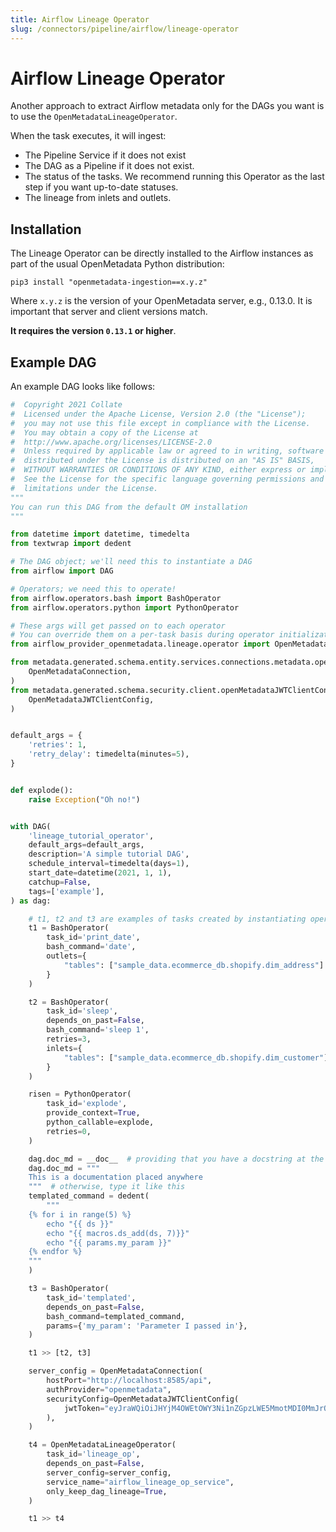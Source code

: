 ```yaml
---
title: Airflow Lineage Operator
slug: /connectors/pipeline/airflow/lineage-operator
---
```


# Airflow Lineage Operator

Another approach to extract Airflow metadata only for the DAGs you want is to use the `OpenMetadataLineageOperator`.

When the task executes, it will ingest:
- The Pipeline Service if it does not exist
- The DAG as a Pipeline if it does not exist.
- The status of the tasks. We recommend running this Operator as the last step if you want up-to-date statuses.
- The lineage from inlets and outlets.

## Installation

The Lineage Operator can be directly installed to the Airflow instances as part of the usual OpenMetadata Python
distribution:

```commandline
pip3 install "openmetadata-ingestion==x.y.z"
```

Where `x.y.z` is the version of your OpenMetadata server, e.g., 0.13.0. It is important that server and client
versions match.

**It requires the version `0.13.1` or higher**.

## Example DAG

An example DAG looks like follows:

```python
#  Copyright 2021 Collate
#  Licensed under the Apache License, Version 2.0 (the "License");
#  you may not use this file except in compliance with the License.
#  You may obtain a copy of the License at
#  http://www.apache.org/licenses/LICENSE-2.0
#  Unless required by applicable law or agreed to in writing, software
#  distributed under the License is distributed on an "AS IS" BASIS,
#  WITHOUT WARRANTIES OR CONDITIONS OF ANY KIND, either express or implied.
#  See the License for the specific language governing permissions and
#  limitations under the License.
"""
You can run this DAG from the default OM installation
"""

from datetime import datetime, timedelta
from textwrap import dedent

# The DAG object; we'll need this to instantiate a DAG
from airflow import DAG

# Operators; we need this to operate!
from airflow.operators.bash import BashOperator
from airflow.operators.python import PythonOperator

# These args will get passed on to each operator
# You can override them on a per-task basis during operator initialization
from airflow_provider_openmetadata.lineage.operator import OpenMetadataLineageOperator

from metadata.generated.schema.entity.services.connections.metadata.openMetadataConnection import (
    OpenMetadataConnection,
)
from metadata.generated.schema.security.client.openMetadataJWTClientConfig import (
    OpenMetadataJWTClientConfig,
)


default_args = {
    'retries': 1,
    'retry_delay': timedelta(minutes=5),
}


def explode():
    raise Exception("Oh no!")


with DAG(
    'lineage_tutorial_operator',
    default_args=default_args,
    description='A simple tutorial DAG',
    schedule_interval=timedelta(days=1),
    start_date=datetime(2021, 1, 1),
    catchup=False,
    tags=['example'],
) as dag:

    # t1, t2 and t3 are examples of tasks created by instantiating operators
    t1 = BashOperator(
        task_id='print_date',
        bash_command='date',
        outlets={
            "tables": ["sample_data.ecommerce_db.shopify.dim_address"]
        }
    )

    t2 = BashOperator(
        task_id='sleep',
        depends_on_past=False,
        bash_command='sleep 1',
        retries=3,
        inlets={
            "tables": ["sample_data.ecommerce_db.shopify.dim_customer"]
        }
    )

    risen = PythonOperator(
        task_id='explode',
        provide_context=True,
        python_callable=explode,
        retries=0,
    )

    dag.doc_md = __doc__  # providing that you have a docstring at the beginning of the DAG
    dag.doc_md = """
    This is a documentation placed anywhere
    """  # otherwise, type it like this
    templated_command = dedent(
        """
    {% for i in range(5) %}
        echo "{{ ds }}"
        echo "{{ macros.ds_add(ds, 7)}}"
        echo "{{ params.my_param }}"
    {% endfor %}
    """
    )

    t3 = BashOperator(
        task_id='templated',
        depends_on_past=False,
        bash_command=templated_command,
        params={'my_param': 'Parameter I passed in'},
    )

    t1 >> [t2, t3]

    server_config = OpenMetadataConnection(
        hostPort="http://localhost:8585/api",
        authProvider="openmetadata",
        securityConfig=OpenMetadataJWTClientConfig(
            jwtToken="eyJraWQiOiJHYjM4OWEtOWY3Ni1nZGpzLWE5MmotMDI0MmJrOTQzNTYiLCJ0eXAiOiJKV1QiLCJhbGciOiJSUzI1NiJ9.eyJzdWIiOiJhZG1pbiIsImlzQm90IjpmYWxzZSwiaXNzIjoib3Blbi1tZXRhZGF0YS5vcmciLCJpYXQiOjE2NjM5Mzg0NjIsImVtYWlsIjoiYWRtaW5Ab3Blbm1ldGFkYXRhLm9yZyJ9.tS8um_5DKu7HgzGBzS1VTA5uUjKWOCU0B_j08WXBiEC0mr0zNREkqVfwFDD-d24HlNEbrqioLsBuFRiwIWKc1m_ZlVQbG7P36RUxhuv2vbSp80FKyNM-Tj93FDzq91jsyNmsQhyNv_fNr3TXfzzSPjHt8Go0FMMP66weoKMgW2PbXlhVKwEuXUHyakLLzewm9UMeQaEiRzhiTMU3UkLXcKbYEJJvfNFcLwSl9W8JCO_l0Yj3ud-qt_nQYEZwqW6u5nfdQllN133iikV4fM5QZsMCnm8Rq1mvLR0y9bmJiD7fwM1tmJ791TUWqmKaTnP49U493VanKpUAfzIiOiIbhg"
        ),
    )

    t4 = OpenMetadataLineageOperator(
        task_id='lineage_op',
        depends_on_past=False,
        server_config=server_config,
        service_name="airflow_lineage_op_service",
        only_keep_dag_lineage=True,
    )

    t1 >> t4
```